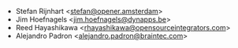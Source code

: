 - Stefan Rijnhart \<<stefan@opener.amsterdam>\>
- Jim Hoefnagels \<<jim.hoefnagels@dynapps.be>\>
- Reed Hayashikawa \<<rhayashikawa@opensourceintegrators.com>\>
- Alejandro Padron \<<alejandro.padron@braintec.com>\>

